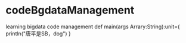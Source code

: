 # codeBgdataManagement
learning bigdata code management
def main(args Arrary:String):unit={
println("唐平是SB，dog")
}
